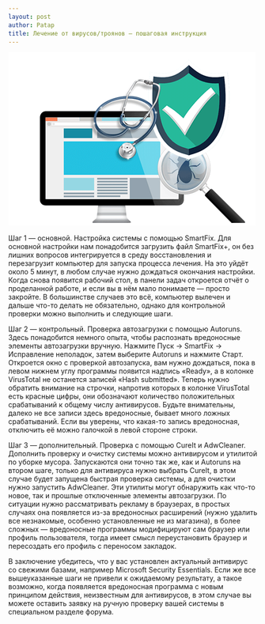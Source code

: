 ```yaml
---
layout: post
author: Patap
title: Лечение от вирусов/троянов — пошаговая инструкция
---
```

![](/img/uploads/virus.png "Лечение от вирусов/троянов — пошаговая инструкция")

Шаг 1 — основной. Настройка системы с помощью SmartFix. Для основной настройки нам понадобится загрузить файл SmartFix+, он без лишних вопросов интегрируется в среду восстановления и перезагрузит компьютер для запуска процесса лечения. На это уйдёт около 5 минут, в любом случае нужно дождаться окончания настройки. Когда снова появится рабочий стол, в панели задач откроется отчёт о проделанной работе, и если вы в нём мало понимаете — просто закройте. В большинстве случаев это всё, компьютер вылечен и дальше что-то делать не обязательно, однако для контрольной проверки можно выполнить и следующие шаги.

Шаг 2 — контрольный. Проверка автозагрузки с помощью Autoruns. Здесь понадобится немного опыта, чтобы распознать вредоносные элементы автозагрузки вручную. Нажмите Пуск -> SmartFix -> Исправление неполадок, затем выберите Autoruns и нажмите Старт. Откроется окно с проверкой автозапуска, вам нужно дождаться, пока в левом нижнем углу программы появится надпись «Ready», а в колонке VirusTotal не останется записей «Hash submitted». Теперь нужно обратить внимание на строчки, напротив которых в колонке VirusTotal есть красные цифры, они обозначают количество положительных срабатываний к общему числу антивирусов. Будьте внимательны, далеко не все записи здесь вредоносные, бывает много ложных срабатываний. Если вы уверены, что какая-то запись вредоносная, отключить её можно галочкой в левой стороне строки.

Шаг 3 — дополнительный. Проверка с помощью CureIt и AdwCleaner. Дополнить проверку и очистку системы можно антивирусом и утилитой по уборке мусора. Запускаются они точно так же, как и Autoruns на втором шаге, только для антивируса нужно выбрать CureIt, в этом случае будет запущена быстрая проверка системы, а для очистки нужно запустить AdwCleaner. Эти утилиты могут обнаружить как что-то новое, так и прошлые отключенные элементы автозагрузки. По ситуации нужно рассматривать рекламу в браузерах, в простых случаях она появляется из-за вредоносных расширений (нужно удалить все незнакомые, особенно установленные не из магазина), в более сложных — вредоносные программы модифицируют сам браузер или профиль пользователя, тогда имеет смысл переустановить браузер и пересоздать его профиль с переносом закладок.

В заключение убедитесь, что у вас установлен актуальный антивирус со свежими базами, например Microsoft Security Essentials. Если же все вышеуказанные шаги не привели к ожидаемому результату, а такое возможно, когда появляется вредоносная программа с новым принципом действия, неизвестным для антивирусов, в этом случае вы можете оставить заявку на ручную проверку вашей системы в специальном разделе форума.